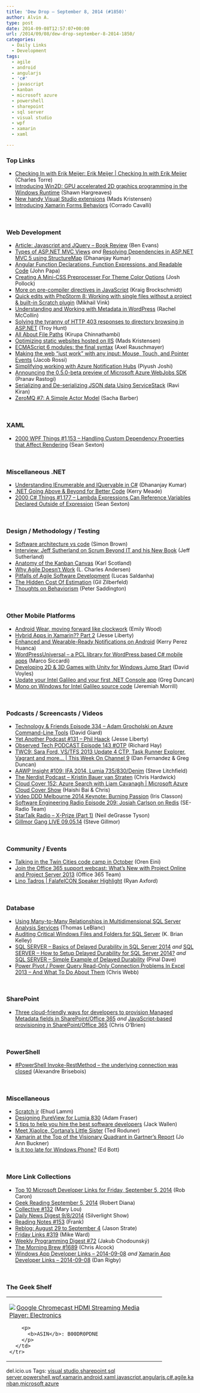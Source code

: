 ```yaml
---
title: 'Dew Drop – September 8, 2014 (#1850)'
author: Alvin A.
type: post
date: 2014-09-08T12:57:07+00:00
url: /2014/09/08/dew-drop-september-8-2014-1850/
categories:
  - Daily Links
  - Development
tags:
  - agile
  - android
  - angularjs
  - 'c#'
  - javascript
  - kanban
  - microsoft azure
  - powershell
  - sharepoint
  - sql server
  - visual studio
  - wpf
  - xamarin
  - xaml

---
```

### <a name="top"></a>Top Links

  * <a href="http://channel9.msdn.com/Shows/Checking-In-with-Erik-Meijer/Checking-In-with-Erik-Meijer-Erik-Meijer" target="_blank">Checking In with Erik Meijer: Erik Meijer | Checking In with Erik Meijer</a> (Charles Torre)
  * <a href="http://blogs.windows.com/buildingapps/2014/09/05/introducing-win2d-gpu-accelerated-2d-graphics-programming-in-the-windows-runtime/" target="_blank">Introducing Win2D: GPU accelerated 2D graphics programming in the Windows Runtime</a> (Shawn Hargreaves)
  * <a href="http://feedproxy.google.com/~r/netSlave/~3/Cj2FV1i3htI/new-handy-visual-studio-extensions" target="_blank">New handy Visual Studio extensions</a> (Mads Kristensen)
  * <a href="http://codeworks.it/blog/?p=205" target="_blank">Introducing Xamarin Forms Behaviors</a> (Corrado Cavalli)

&nbsp;

### <a name="web"></a>Web Development

  * <a href="http://www.infoq.com/articles/Javascript-JQuery-BookReview?utm_campaign=infoq_content&utm_source=infoq&utm_medium=feed&utm_term=global" target="_blank">Article: Javascript and JQuery &#8211; Book Review</a> (Ben Evans)
  * <a href="http://debugmode.net/2014/09/05/types-of-asp-net-mvc-views/" target="_blank">Types of ASP.NET MVC Views</a> _and_ <a href="http://debugmode.net/2014/09/05/resolving-dependencies-in-asp-net-mvc-5-using-structuremap/" target="_blank">Resolving Dependencies in ASP.NET MVC 5 using StructureMap</a> (Dhananjay Kumar)
  * <a href="http://feedproxy.google.com/~r/JohnPapa/~3/vXaJyHY4_P8/" target="_blank">Angular Function Declarations, Function Expressions, and Readable Code</a> (John Papa)
  * <a href="http://code.tutsplus.com/tutorials/creating-a-mini-css-preprocesser-for-theme-color-options--cms-21551" target="_blank">Creating A Mini-CSS Preprocesser For Theme Color Options</a> (Josh Pollock)
  * <a href="http://www.kraigbrockschmidt.com/2014/09/05/more-precompiler-directives-javascript/" target="_blank">More on pre-compiler directives in JavaScript</a> (Kraig Brockschmidt)
  * <a href="http://blog.jetbrains.com/phpstorm/2014/09/quick-edits-with-phpstorm-8/" target="_blank">Quick edits with PhpStorm 8: Working with single files without a project & built-in Scratch plugin</a> (Mikhail Vink)
  * <a href="http://code.tutsplus.com/tutorials/understanding-and-working-with-metadata-in-wordpress--cms-21034" target="_blank">Understanding and Working with Metadata in WordPress</a> (Rachel McCollin)
  * <a href="http://feedproxy.google.com/~r/TroyHunt/~3/Cy6xvl8fyWU/solving-tyranny-of-http-403-responses.html" target="_blank">Solving the tyranny of HTTP 403 responses to directory browsing in ASP.NET</a> (Troy Hunt)
  * <a href="http://www.kirupa.com/html5/all_about_file_paths.htm" target="_blank">All About File Paths</a> (Kirupa Chinnathambi)
  * <a href="http://feedproxy.google.com/~r/netSlave/~3/uBjh1A0n7Fk/optimizing-static-websites-on-iis" target="_blank">Optimizing static websites hosted on IIS</a> (Mads Kristensen)
  * <a href="http://feedproxy.google.com/~r/2ality/~3/ktoSMm7YVKo/es6-modules-final.html" target="_blank">ECMAScript 6 modules: the final syntax</a> (Axel Rauschmayer)
  * <a href="http://blogs.msdn.com/b/ie/archive/2014/09/05/making-the-web-just-work-with-any-input.aspx" target="_blank">Making the web “just work” with any input: Mouse, Touch, and Pointer Events</a> (Jacob Rossi)
  * <a href="http://azure.microsoft.com/blog/2014/09/05/simplifying-working-with-azure-notification-hubs/" target="_blank">Simplifying working with Azure Notification Hubs</a> (Piyush Joshi)
  * <a href="http://azure.microsoft.com/blog/2014/09/06/announcing-the-0-5-0-beta-preview-of-microsoft-azure-webjobs-sdk/" target="_blank">Announcing the 0.5.0-beta preview of Microsoft Azure WebJobs SDK</a> (Pranav Rastogi)
  * <a href="http://feedproxy.google.com/~r/MyOnlineNotebook/~3/6MWMyq4_cQI/SerializingAndDeserializingJsonDataUsingServiceStack.html" target="_blank">Serializing and De-serializing JSON data Using ServiceStack</a> (Ravi Kiran)
  * <a href="http://sachabarbs.wordpress.com/2014/09/05/zeromq-7-a-simple-actor-model/" target="_blank">ZeroMQ #7: A Simple Actor Model</a> (Sacha Barber)

&nbsp;

### <a name="silverlight"></a>XAML

  * <a href="http://wpf.2000things.com/2014/09/08/1153-handling-custom-dependency-properties-that-affect-rendering/" target="_blank">2000 WPF Things #1,153 – Handling Custom Dependency Properties that Affect Rendering</a> (Sean Sexton)

&nbsp;

### <a name="dotnet"></a>Miscellaneous .NET

  * <a href="http://blog.falafel.com/understanding-ienumerable-iqueryable-c/" target="_blank">Understanding IEnumerable and IQueryable in C#</a> (Dhananjay Kumar)
  * <a href="http://blog.ncover.com/net-going-beyond-better-code/" target="_blank">.NET Going Above & Beyond for Better Code</a> (Kerry Meade)
  * <a href="http://csharp.2000things.com/2014/09/08/1177-lambda-expressions-can-reference-variables-declared-outside-of-expression/" target="_blank">2000 C# Things #1,177 – Lambda Expressions Can Reference Variables Declared Outside of Expression</a> (Sean Sexton)

&nbsp;

### <a name="design"></a>Design / Methodology / Testing

  * <a href="http://www.codingthearchitecture.com/2014/09/06/software_architecture_vs_code.html" target="_blank">Software architecture vs code</a> (Simon Brown)
  * <a href="http://www.infoq.com/interviews/agile2014-sutherland?utm_campaign=infoq_content&utm_source=infoq&utm_medium=feed&utm_term=global" target="_blank">Interview: Jeff Sutherland on Scrum Beyond IT and his New Book</a> (Jeff Sutherland)
  * <a href="http://availagility.co.uk/2014/09/05/anatomy-of-the-kanban-canvas/?utm_source=rss&utm_medium=rss&utm_campaign=anatomy-of-the-kanban-canvas" target="_blank">Anatomy of the Kanban Canvas</a> (Karl Scotland)
  * <a href="http://feedproxy.google.com/~r/geekswithblogs/~3/fzGEj9hOu3g/why-agile-doesnt-work.aspx" target="_blank">Why Agile Doesn’t Work</a> (L. Charles Andersen)
  * <a href="http://feeds.dzone.com/~r/zones/agile/~3/LEvorF61XEA/pitfalls-agile-software-0" target="_blank">Pitfalls of Agile Software Development</a> (Lucas Saldanha)
  * <a href="http://feedproxy.google.com/~r/gilzilberfeld/~3/bL4Y2VJSPwM/the-hidden-cost-of-estimation.html" target="_blank">The Hidden Cost Of Estimation</a> (Gil Zilberfeld)
  * <a href="http://feedproxy.google.com/~r/agilescout/~3/hMIhaDUFQFU/" target="_blank">Thoughts on Behaviorism</a> (Peter Saddington)

&nbsp;

### <a name="mobile"></a>Other Mobile Platforms

  * <a href="http://feedproxy.google.com/~r/blogspot/MKuf/~3/OBqMb-wp7Tg/android-wear-moving-forward-like.html" target="_blank">Android Wear, moving forward like clockwork</a> (Emily Wood)
  * <a href="http://blog.falafel.com/hybrid-apps-xamarin-part-2/" target="_blank">Hybrid Apps in Xamarin?? Part 2</a> (Jesse Liberty)
  * <a href="http://code.tutsplus.com/tutorials/enhanced-and-wearable-ready-notifications-on-android--cms-21868" target="_blank">Enhanced and Wearable-Ready Notifications on Android</a> (Kerry Perez Huanca)
  * <a href="http://msicc.net/?p=4140" target="_blank">WordPressUniversal – a PCL library for WordPress based C# mobile apps</a> (Marco Siccardi)
  * <a href="http://davevoyles.azurewebsites.net/developing-2d-3d-games-unity-windows-jump-start/" target="_blank">Developing 2D & 3D Games with Unity for Windows Jump Start</a> (David Voyles)
  * <a href="http://channel9.msdn.com/coding4fun/blog/Update-your-Intel-Galileo-and-your-first-NET-Console-app" target="_blank">Update your Intel Galileo and your first .NET Console app</a> (Greg Duncan)
  * <a href="http://jeremiahmorrill.wordpress.com/2014/09/05/mono-on-windows-for-intel-galileo-source-code/" target="_blank">Mono on Windows for Intel Galileo source code</a> (Jeremiah Morrill)

&nbsp;

### <a name="podcasts"></a>Podcasts / Screencasts / Videos

  * <a href="http://feedproxy.google.com/~r/TechnologyAndFriends/~3/lpHXo92KT1U/tf334.aspx" target="_blank">Technology & Friends Episode 334 &#8211; Adam Grocholski on Azure Command-Line Tools</a> (David Giard)
  * <a href="http://feedproxy.google.com/~r/JesseLiberty-SilverlightGeek/~3/wuvCik3l-w8/" target="_blank">Yet Another Podcast #131 – Phil Haack</a> (Jesse Liberty)
  * <a href="http://www.windowsobserver.com/2014/09/08/observed-tech-podcast-episode-143-otp/" target="_blank">Observed Tech PODCAST Episode 143 #OTP</a> (Richard Hay)
  * <a href="http://channel9.msdn.com/Shows/This+Week+On+Channel+9/TWC9-Sara-Ford-VS-TFS-2013-Update-4-CTP-Task-Runner-Explorer-Vagrant-and-more-" target="_blank">TWC9: Sara Ford, VS/TFS 2013 Update 4 CTP, Task Runner Explorer, Vagrant and more&#8230; | This Week On Channel 9</a> (Dan Fernandez & Greg Duncan)
  * <a href="http://allaboutwindowsphone.com/media/item/20088_AAWP_Insight_109_IFA_2014_Lumi.php" target="_blank">AAWP Insight #109: IFA 2014, Lumia 735/830/Denim</a> (Steve Litchfield)
  * <a href="http://nerdist.libsyn.com/kristin-bauer-van-straten" target="_blank">The Nerdist Podcast &#8211; Kristin Bauer van Straten</a> (Chris Hardwick)
  * <a href="http://channel9.msdn.com/Shows/Cloud+Cover/Cloud-Cover-152-Azure-Search-with-Liam-Cavanagh" target="_blank">Cloud Cover 152: Azure Search with Liam Cavanagh | Microsoft Azure Cloud Cover Show</a> (Haishi Bai & Chris)
  * <a href="http://irisclasson.com/2014/09/06/video-ddd-melbourne-2014-keynote-burning-passion/" target="_blank">Video DDD Melbourne 2014 Keynote: Burning Passion</a> (Iris Classon)
  * <a href="http://feedproxy.google.com/~r/se-radio/~3/2DAK9GxKoCg/" target="_blank">Software Engineering Radio Episode 209: Josiah Carlson on Redis</a> (SE-Radio Team)
  * <a href="https://soundcloud.com/startalk/x-prize-part-1" target="_blank">StarTalk Radio &#8211; X-Prize (Part 1)</a> (Neil deGrasse Tyson)
  * <a href="http://feedproxy.google.com/~r/Techcrunch/~3/pR7jDdNKBPw/" target="_blank">Gillmor Gang LIVE 09.05.14</a> (Steve Gillmor)

&nbsp;

### <a name="events"></a>Community / Events

  * <a href="http://feedproxy.google.com/~r/AyendeRahien/~3/H5j-QRykKwU/talking-in-the-twin-cities-code-camp-in-october" target="_blank">Talking in the Twin Cities code camp in October</a> (Oren Eini)
  * <a href="http://blogs.office.com/2014/09/05/join-office-365-support-webcast-whats-new-project-online-project-server-2013/" target="_blank">Join the Office 365 support webcast: What’s New with Project Online and Project Server 2013</a> (Office 365 Team)
  * <a href="http://blog.falafel.com/lino-tadros-falafelcon-speaker-highlight/" target="_blank">Lino Tadros | FalafelCON Speaker Highlight</a> (Ryan Axford)

&nbsp;

### <a name="sql"></a>Database

  * <a href="http://feedproxy.google.com/~r/MSSQLTips-LatestSqlServerTips/~3/IVLRr5Gu7Xs/tip.asp" target="_blank">Using Many-to-Many Relationships in Multidimensional SQL Server Analysis Services</a> (Thomas LeBlanc)
  * <a href="http://feedproxy.google.com/~r/MSSQLTips-LatestSqlServerTips/~3/yew00TUKZZw/tip.asp" target="_blank">Auditing Critical Windows Files and Folders for SQL Server</a> (K. Brian Kelley)
  * <a href="http://blog.sqlauthority.com/2014/09/06/sql-server-basics-of-delayed-durability-in-sql-server-2014/" target="_blank">SQL SERVER – Basics of Delayed Durability in SQL Server 2014</a> _and_ <a href="http://blog.sqlauthority.com/2014/09/07/sql-server-how-to-setup-delayed-durability-for-sql-server-2014/" target="_blank">SQL SERVER – How to Setup Delayed Durability for SQL Server 2014?</a> _and_ <a href="http://blog.sqlauthority.com/2014/09/08/sql-server-simple-example-of-delayed-durability/" target="_blank">SQL SERVER – Simple Example of Delayed Durability</a> (Pinal Dave)
  * <a href="http://cwebbbi.wordpress.com/2014/09/08/power-pivot-power-query-read-only-connection-problems-in-excel-2013-and-what-to-do-about-them/" target="_blank">Power Pivot / Power Query Read-Only Connection Problems In Excel 2013 – And What To Do About Them</a> (Chris Webb)

&nbsp;

### <a name="sp"></a>SharePoint

  * <a href="http://feedproxy.google.com/~r/ChrisObrien/~3/kiU8HFNQQYU/provisioning-managed-metadata-taxonomy-fields-three-cloud-friendly-ways.html" target="_blank">Three cloud-friendly ways for developers to provision Managed Metadata fields in SharePoint/Office 365</a> _and_ <a href="http://feedproxy.google.com/~r/ChrisObrien/~3/H7O2bWHaEyU/javascript-JSOM-based-provisioning-in-sharepoint-office-365.html" target="_blank">JavaScript-based provisioning in SharePoint/Office 365</a> (Chris O&#8217;Brien)

&nbsp;

### <a name="ps"></a>PowerShell

  * <a href="http://alexandrebrisebois.wordpress.com/2014/09/05/powershell-invoke-restmethod-the-underlying-connection-was-closed/" target="_blank">#PowerShell Invoke-RestMethod – the underlying connection was closed</a> (Alexandre Brisebois)

&nbsp;

### <a name="misc"></a>Miscellaneous

  * <a href="http://lambda-the-ultimate.org/node/5035" target="_blank">Scratch jr</a> (Ehud Lamm)
  * <a href="http://feedproxy.google.com/~r/Conversations-Posts/~3/c97IGAfvMq4/" target="_blank">Designing PureView for Lumia 830</a> (Adam Fraser)
  * <a href="http://blog.pluralsight.com/how-to-hire-software-developers" target="_blank">5 tips to help you hire the best software developers</a> (Jack Wallen)
  * <a href="http://blogs.bing.com/search/2014/09/05/meet-xiaoice-cortanas-little-sister/" target="_blank">Meet XiaoIce, Cortana’s Little Sister</a> (Ted Roduner)
  * <a href="http://blog.xamarin.com/gartner-recognizes-xamarin-for-second-year-in-a-row/" target="_blank">Xamarin at the Top of the Visionary Quadrant in Gartner’s Report</a> (Jo Ann Buckner)
  * <a href="http://feedproxy.google.com/~r/zdnet/Bott/~3/uj9BBjjFFRE/" target="_blank">Is it too late for Windows Phone?</a> (Ed Bott)

&nbsp;

### <a name="links"></a>More Link Collections

  * <a href="http://blogs.msdn.com/b/robcaron/archive/2014/09/05/top-10-microsoft-developer-links-for-friday-september-5-2014.aspx" target="_blank">Top 10 Microsoft Developer Links for Friday, September 5, 2014</a> (Rob Caron)
  * <a href="http://feeds.regulargeek.com/~r/RegularGeek/~3/RS0-isFORVw/" target="_blank">Geek Reading September 5, 2014</a> (Robert Diana)
  * <a href="http://feedproxy.google.com/~r/tympanus/~3/LDD4SkS3a2E/" target="_blank">Collective #132</a> (Mary Lou)
  * <a href="http://feedproxy.google.com/~r/silverlightshow/~3/_LB-AzVjV30/Daily-News-Digest-9-8-2014.aspx" target="_blank">Daily News Digest 9/8/2014</a> (Silverlight Show)
  * <a href="http://www.frankysnotes.com/2014/09/reading-notes-153.html" target="_blank">Reading Notes #153</a> (Frank)
  * <a href="http://www.sqlservercentral.com/blogs/stratesql/2014/09/05/reblog-august-29-to-september-4/" target="_blank">Reblog: August 29 to September 4</a> (Jason Strate)
  * <a href="http://mike-ward.azurewebsites.net/blog/post/2014/9/5/Friday-Links-319" target="_blank">Friday Links #319</a> (Mike Ward)
  * <a href="http://chodounsky.net/2014/09/08/weekly-programming-digest-72/" target="_blank">Weekly Programming Digest #72</a> (Jakub Chodounský)
  * <a href="http://feedproxy.google.com/~r/ReflectivePerspective/~3/538Sjr_q1Wc/" target="_blank">The Morning Brew #1689</a> (Chris Alcock)
  * <a href="http://windowsappdev.com/2014/09/windows-app-developer-links-2014-09-08/" target="_blank">Windows App Developer Links &#8211; 2014-09-08</a> _and_ <a href="http://xamarinappdev.com/2014/09/xamarin-app-developer-links-2014-09-08/" target="_blank">Xamarin App Developer Links &#8211; 2014-09-08</a> (Dan Rigby)

&nbsp;

### <a name="shelf"></a>The Geek Shelf

<div id="scid:7dc1bd33-94bd-46fd-a20b-0131235bcd47:3d2bd7a2-84ea-4470-89cc-425e2b55a29f" class="wlWriterEditableSmartContent" style="float: none; padding-bottom: 0px; padding-top: 0px; padding-left: 0px; margin: 0px; display: inline; padding-right: 0px">
  <table cellspacing="0" cellpadding="2" width="400" border="0" unselectable="on">
    <tr>
      <td valign="top" width="400">
        <p>
          <a title="Google Chromecast HDMI Streaming Media Player: Electronics" href="http://www.amazon.com/exec/obidos/ASIN/B00DR0PDNE/alvinashcraft-20"><img data-recalc-dims="1" decoding="async" src="https://i0.wp.com/images.amazon.com/images/P/B00DR0PDNE.01.MZZZZZZZ.jpg?w=660" border="0" align="left" style="float:left" />Google Chromecast HDMI Streaming Media Player: Electronics</a>
        </p>
        
        <p>
          <b>ASIN</b>: B00DR0PDNE
        </p>
      </td>
    </tr>
  </table>
</div>

<div id="scid:0767317B-992E-4b12-91E0-4F059A8CECA8:2c0972c8-417c-4634-b58c-97b0af4ec053" class="wlWriterEditableSmartContent" style="float: none; padding-bottom: 0px; padding-top: 0px; padding-left: 0px; margin: 0px; display: inline; padding-right: 0px">
  del.icio.us Tags: <a href="http://del.icio.us/popular/visual+studio" rel="tag">visual studio</a>,<a href="http://del.icio.us/popular/sharepoint" rel="tag">sharepoint</a>,<a href="http://del.icio.us/popular/sql+server" rel="tag">sql server</a>,<a href="http://del.icio.us/popular/powershell" rel="tag">powershell</a>,<a href="http://del.icio.us/popular/wpf" rel="tag">wpf</a>,<a href="http://del.icio.us/popular/xamarin" rel="tag">xamarin</a>,<a href="http://del.icio.us/popular/android" rel="tag">android</a>,<a href="http://del.icio.us/popular/xaml" rel="tag">xaml</a>,<a href="http://del.icio.us/popular/javascript" rel="tag">javascript</a>,<a href="http://del.icio.us/popular/angularjs" rel="tag">angularjs</a>,<a href="http://del.icio.us/popular/c%23" rel="tag">c#</a>,<a href="http://del.icio.us/popular/agile" rel="tag">agile</a>,<a href="http://del.icio.us/popular/kanban" rel="tag">kanban</a>,<a href="http://del.icio.us/popular/microsoft+azure" rel="tag">microsoft azure</a>
</div>